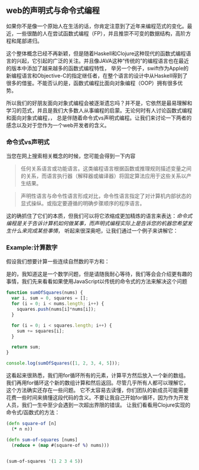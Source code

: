 ## web的声明式与命令式编程
如果你不是像一个原始人在生活的话，你肯定注意到了近年来编程范式的变化。最近，一些很酷的人在尝试函数式编程（FP），并且推崇不可变的数据结构，高阶方程和尾部递归。

这个整体概念已经不再新颖，但是随着Haskell和Clojure这种现代的函数式编程语言的兴起，它引起的广泛的关注。并且像JAVA这种“传统的”的编程语言也在最近的版本中添加了越来越多的函数式编程特性，
举另一个例子，swift作为Apple的新编程语言和Objective-C的指定继任者，在整个语言的设计中从Haskell得到了很多的借鉴。不能否认的是，函数式编程比面向对象编程（OOP）拥有很多优势。

所以我们的好朋友面向对象式编程会被逐渐遗忘吗？并不是，它依然是最易理解和学习的范式，并且是我们大多数人从事编程的启蒙。无论何时有人讨论函数式编程和面向对象式编程，，
总是伴随着命令式vs声明式编程。让我们来讨论一下两者的感念以及对于您作为一个web开发者的含义。

### 命令式vs声明式
当您在网上搜索相关概念的时候，您可能会得到一下内容
> 任何关系语言或功能语言。这类编程语言根据函数或推理规则描述变量之间的关系，而语言执行器（解释器或编译器）将固定算法应用于这些关系以产生结果。

> 声明性语言与命令性语言形成对比，命令性语言指定了对计算机内部状态的显式操纵。或指定要遵循的明确步骤顺序的程序语言。 

这的确抓住了它们的本质，但我们可以将它浓缩成更加精炼的语言来表达：*命令式编程是关于告诉计算机如何做某事，而声明式编程实际上是告诉您的机器您希望发生什么来完成某些事情*，
听起来很深奥吧，让我们通过一个例子来讲解它：

### Example:计算数字
假设我们想要计算一些连续自然数的平方和：

是的，我知道这是一个数学问题，但是请随我耐心等待，我们等会会介绍更有趣的事情，我们先来看看如果使用JavaScript以传统的命令式的方法来解决这个问题
```JavaScript
function sumOfSquares(nums) {
  var i, sum = 0, squares = [];
  for (i = 0; i < nums.length; i++) {
    squares.push(nums[i]*nums[i]);
  }

  for (i = 0; i < squares.length; i++) {
    sum += squares[i];
  }

  return sum;
}

console.log(sumOfSquares([1, 2, 3, 4, 5]));
```
这看起来很熟悉，我们用for循环所有的元素，计算平方然后放入一个新的数组。我们再用for循环这个新的数组计算和然后返回。尽管几乎所有人都可以理解它，这个方法确实还存在一些问题。
它不太容易去读懂，你们团队的新成员可能需要花费一些时间来搞懂这段代码的含义。不要让我自己开始for循环，因为作为开发人员，我们一生中至少会遇到一次超出界限的错误。
让我们看看用Clojure实现的命令式/函数式的方法：
```clojure
(defn square-of [n]
  (* n n))

(defn sum-of-squares [nums]
  (reduce + (map #(square-of %) nums)))


(sum-of-squares '(1 2 3 4 5))
```
